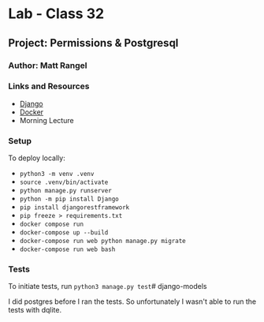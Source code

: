 # Lab - Class 32

## Project:  Permissions & Postgresql

### Author: Matt Rangel

### Links and Resources

- [Django](https://www.djangoproject.com)
- [Docker](https://simpleisbetterthancomplex.com/series/2017/09/11/a-complete-beginners-guide-to-django-part-2.html)
- Morning Lecture

### Setup

To deploy locally:

- `python3 -m venv .venv`
- `source .venv/bin/activate`
- `python manage.py runserver`
- `python -m pip install Django`
- `pip install djangorestframework`
- `pip freeze > requirements.txt`
- `docker compose run`
- `docker-compose up --build`
- `docker-compose run web python manage.py migrate`
- `docker-compose run web bash`

### Tests

To initiate tests, run `python3 manage.py test`# django-models

I did postgres before I ran the tests. So unfortunately I wasn't able to run the tests with dqlite.
